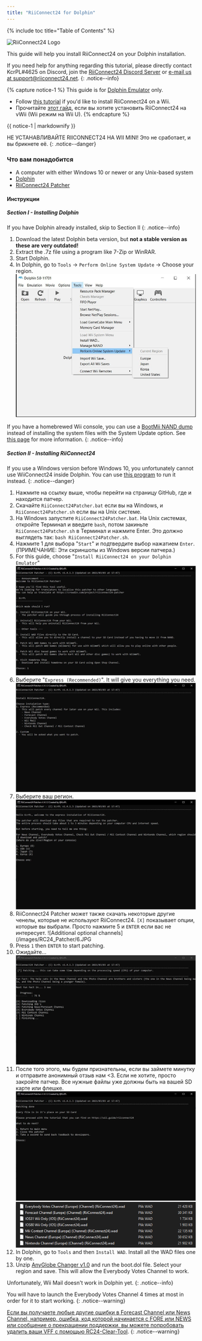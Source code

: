 ```yaml
---
title: "RiiConnect24 for Dolphin"
---
```


{% include toc title="Table of Contents" %}

![RiiConnect24 Logo](/images/WiiRC24Logo.jpg)

This guide will help you install RiiConnect24 on your Dolphin installation.

If you need help for anything regarding this tutorial, please directly contact KcrPL#4625 on Discord, join the [RiiConnect24 Discord Server](https://discord.gg/rc24) or [e-mail us at support@riiconnect24.net](mailto:support@riiconnect24.net).
{: .notice--info}

{% capture notice-1 %}
This guide is for [Dolphin Emulator](https://dolphin-emu.org) only.

- Follow [this tutorial](riiconnect24-wii) if you'd like to install RiiConnect24 on a Wii.
- Прочитайте [этот гайд](riiconnect24-vwii), если вы хотите установить RiiConnect24 на vWii (Wii режим на Wii U).
{% endcapture %}

<div class="notice--warning">{{ notice-1 | markdownify }}</div>

НЕ УСТАНАВЛИВАЙТЕ RIICONNECT24 НА WII MINI! Это не сработает, и вы брикнете её.
{: .notice--danger}

### Что вам понадобится

* A computer with either Windows 10 or newer or any Unix-based system
* [Dolphin](https://dolphin-emu.org/download/)
* [RiiConnect24 Patcher](https://github.com/RiiConnect24/RiiConnect24-Patcher/releases)

#### Инструкции

##### Section I - Installing Dolphin

If you have Dolphin already installed, skip to Section II
{: .notice--info}

1. Download the latest Dolphin beta version, but **not a stable version as these are very outdated!**
2. Extract the .7z file using a program like 7-Zip or WinRAR.
3. Start Dolphin.
4. In Dolphin, go to `Tools` -> `Perform Online System Update` -> Choose your region. ![Perform Online System Update](/images/Dolphin_RC24/1.jpg)

If you have a homebrewed Wii console, you can use a [BootMii NAND dump](bootmii) instead of installing the system files with the System Update option. See [this page](https://wiki.dolphin-emu.org/index.php?title=NAND_Usage_Guide) for more information.
{: .notice--info}

##### Section II - Installing RiiConnect24

If you use a Windows version before Windows 10, you unfortunately cannot use WiiConnect24 inside Dolphin. You can use [this program](https://github.com/RiiConnect24/.VFF-File-Downloader-for-Dolphin) to run it instead.
{: .notice--danger}

1. Нажмите на ссылку выше, чтобы перейти на страницу GitHub, где и находится патчер.
2. Скачайте `RiiConnect24Patcher.bat` если вы на Windows, и `RiiConnect24Patcher.sh` если вы на Unix системе.
3. На Windows запустите `RiiConnect24Patcher.bat`. На Unix системах, откройте Терминал и введите `bash`, потом закиньте `RiiConnect24Patcher.sh` в Терминал и нажмите Enter. Это должно выглядеть так: `bash RiiConnect24Patcher.sh`.
4. Нажмите 1 для выбора "`Start`" и подтвердите выбор нажатием `Enter`. (ПРИМЕЧАНИЕ: Эти скриншоты из Windows версии патчера.)
5. For this guide, choose "`Install RiiConnect24 on your Dolphin Emulator`" ![Установить RiiConnect24](/images/RC24_Patcher/3.JPG)
6. Выберите "`Express (Recommended)`". It will give you everything you need. ![Экспресс настройки](/images/RC24_Patcher/4.JPG)
7. Выберите ваш регион.![Выберите ваш регион](/images/RC24_Patcher/5.JPG)
8. RiiConnect24 Patcher может также скачать некоторые другие ченелы, которые не используют RiiConnect24. `[X]` показывает опции, которые вы выбрали. Просто нажмите 5 и `ENTER` если вас не интересует. !\[Additional optional channels\](/images/RC24_Patcher/6.JPG
9. Press `1` then `ENTER` to start patching.
10. Ожидайте...![Патчится!](/images/RC24_Patcher/9.JPG)
11. После того этого, мы будем признательны, если вы займете минутку и отправите анонимный отзыв нам <3.  Если не хотите, просто закройте патчер. Все нужные файлы уже должны быть на вашей SD карте или флешке. ![It's done!](/images/RC24_Patcher/10.JPG) ![Файлы скопированы](/images/RC24_Patcher/11.PNG)
12. In Dolphin, go to `Tools` and then `Install WAD`. Install all the WAD files one by one.
13. Unzip [AnyGlobe Changer v1.0](https://github.com/fishguy6564/AnyGlobe-Changer/releases/download/1.0/AnyGlobe.Changer.zip) and run the boot.dol file. Select your region and save. This will allow the Everybody Votes Channel to work.

Unfortunately, Wii Mail doesn't work in Dolphin yet.
{: .notice--info}

You will have to launch the Everybody Votes Channel 4 times at most in order for it to start working.
{: .notice--warning}

[Если вы получаете любые другие ошибки в Forecast Channel или News Channel, например, ошибка, код которой начинается с FORE или NEWS или сообщение о прекращении поддержки, вы можете попробовать удалить ваши VFF с помощью RC24-Clear-Tool](deleting-vffs).
{: .notice--warning}